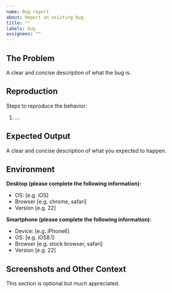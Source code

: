 ```yaml
---
name: Bug report
about: Report an existing bug.
title: ""
labels: bug
assignees: ""
---
```


## The Problem

A clear and concise description of what the bug is.

## Reproduction

Steps to reproduce the behavior:

1. ...

## Expected Output

A clear and concise description of what you expected to happen.

## Environment

**Desktop (please complete the following information):**

- OS: [e.g. iOS]
- Browser [e.g. chrome, safari]
- Version [e.g. 22]

**Smartphone (please complete the following information):**

- Device: [e.g. iPhone6]
- OS: [e.g. iOS8.1]
- Browser [e.g. stock browser, safari]
- Version [e.g. 22]

## Screenshots and Other Context

This section is optional but much appreciated.

